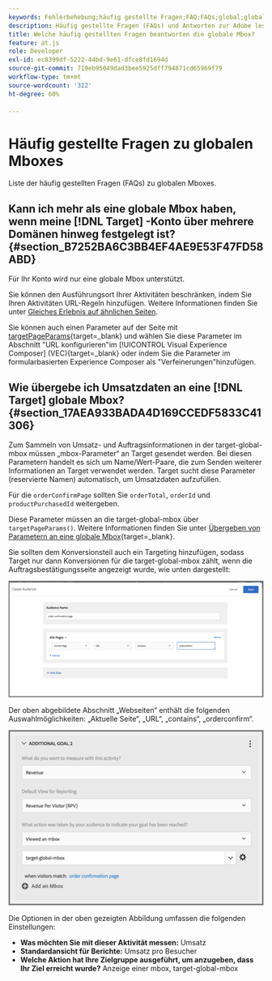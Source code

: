 ```yaml
---
keywords: Fehlerbehebung;häufig gestellte Fragen;FAQ;FAQs;global;globale Mbox
description: Häufig gestellte Fragen (FAQs) und Antworten zur Adobe lesen [!DNL Target] globale Mboxes.
title: Welche häufig gestellten Fragen beantworten die globale Mbox?
feature: at.js
role: Developer
exl-id: ec8399df-5222-44bd-9e61-dfce8fd1694d
source-git-commit: 719eb95049dad3bee5925dff794871cd65969f79
workflow-type: tm+mt
source-wordcount: '322'
ht-degree: 60%

---
```


# Häufig gestellte Fragen zu globalen Mboxes

Liste der häufig gestellten Fragen (FAQs) zu globalen Mboxes.

## Kann ich mehr als eine globale Mbox haben, wenn meine [!DNL Target] -Konto über mehrere Domänen hinweg festgelegt ist? {#section_B7252BA6C3BB4EF4AE9E53F47FD58ABD}

Für Ihr Konto wird nur eine globale Mbox unterstützt.

Sie können den Ausführungsort Ihrer Aktivitäten beschränken, indem Sie Ihren Aktivitäten URL-Regeln hinzufügen. Weitere Informationen finden Sie unter [Gleiches Erlebnis auf ähnlichen Seiten](/help/main/c-experiences/c-visual-experience-composer/temtest.md#task_2539D51A18044F82B0D9895636546781).

Sie können auch einen Parameter auf der Seite mit [targetPageParams](https://developer.adobe.com/target/implement/client-side/atjs/atjs-functions/targetpageparams/){target=_blank} und wählen Sie diese Parameter im Abschnitt &quot;URL konfigurieren&quot;im [!UICONTROL Visual Experience Composer] (VEC){target=_blank} oder indem Sie die Parameter im formularbasierten Experience Composer als &quot;Verfeinerungen&quot;hinzufügen.

## Wie übergebe ich Umsatzdaten an eine [!DNL Target] globale Mbox? {#section_17AEA933BADA4D169CCEDF5833C41306}

Zum Sammeln von Umsatz- und Auftragsinformationen in der target-global-mbox müssen „mbox-Parameter“ an Target gesendet werden. Bei diesen Parametern handelt es sich um Name/Wert-Paare, die zum Senden weiterer Informationen an Target verwendet werden. Target sucht diese Parameter (reservierte Namen) automatisch, um Umsatzdaten aufzufüllen.

Für die `orderConfirmPage` sollten Sie `orderTotal`, `orderId` und `productPurchasedId` weitergeben. 

Diese Parameter müssen an die target-global-mbox über `targetPageParams()`. Weitere Informationen finden Sie unter [Übergeben von Parametern an eine globale Mbox](https://developer.adobe.com/target/implement/client-side/atjs/global-mbox/pass-parameters-to-global-mbox/){target=_blank}.

Sie sollten dem Konversionsteil auch ein Targeting hinzufügen, sodass Target nur dann Konversionen für die target-global-mbox zählt, wenn die Auftragsbestätigungsseite angezeigt wurde, wie unten dargestellt:

![](assets/revenue1.png)

Der oben abgebildete Abschnitt „Webseiten“ enthält die folgenden Auswahlmöglichkeiten: „Aktuelle Seite“, „URL“, „contains“, „orderconfirm“.

![](assets/revenue2.png)

Die Optionen in der oben gezeigten Abbildung umfassen die folgenden Einstellungen:

* **Was möchten Sie mit dieser Aktivität messen:** Umsatz
* **Standardansicht für Berichte:** Umsatz pro Besucher
* **Welche Aktion hat Ihre Zielgruppe ausgeführt, um anzugeben, dass Ihr Ziel erreicht wurde?** Anzeige einer mbox, target-global-mbox
